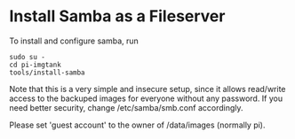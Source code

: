 Install Samba as a Fileserver
=============================

To install and configure samba, run

    sudo su -
    cd pi-imgtank
    tools/install-samba

Note that this is a very simple and insecure setup, since it allows
read/write access to the backuped images for everyone without any password.
If you need better security, change /etc/samba/smb.conf accordingly.

Please set 'guest account' to the owner of /data/images (normally pi).

